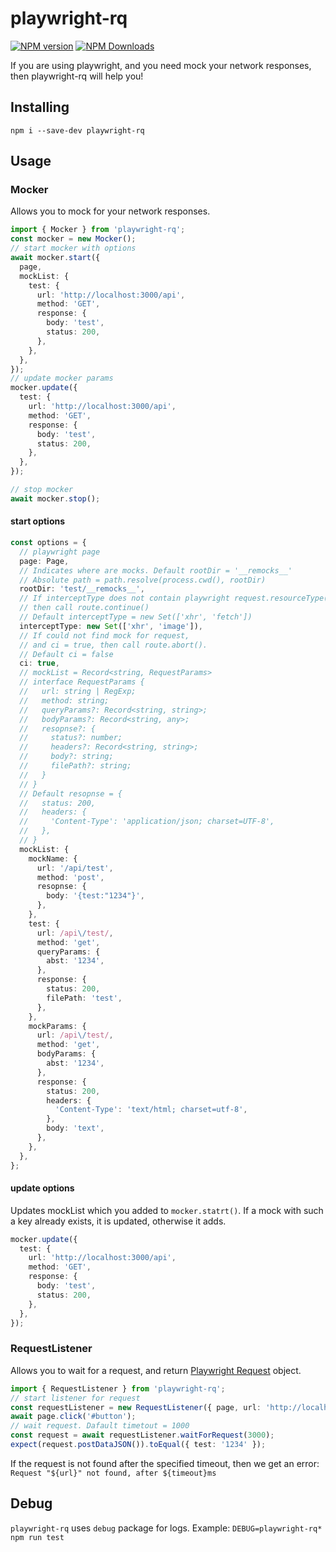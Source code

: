 # playwright-rq

[![NPM version](https://img.shields.io/npm/v/playwright-rq.svg)](https://www.npmjs.com/package/playwright-rq)
[![NPM Downloads](https://img.shields.io/npm/dm/playwright-rq.svg?style=flat)](https://www.npmjs.org/package/playwright-rq)

If you are using playwright, and you need mock your network responses, then playwright-rq will help you!

## Installing

```
npm i --save-dev playwright-rq
```

## Usage

### Mocker

Allows you to mock for your network responses.

```ts
import { Mocker } from 'playwright-rq';
const mocker = new Mocker();
// start mocker with options
await mocker.start({
  page,
  mockList: {
    test: {
      url: 'http://localhost:3000/api',
      method: 'GET',
      response: {
        body: 'test',
        status: 200,
      },
    },
  },
});
// update mocker params
mocker.update({
  test: {
    url: 'http://localhost:3000/api',
    method: 'GET',
    response: {
      body: 'test',
      status: 200,
    },
  },
});

// stop mocker
await mocker.stop();
```

#### start options

```ts
const options = {
  // playwright page
  page: Page,
  // Indicates where are mocks. Default rootDir = '__remocks__'
  // Absolute path = path.resolve(process.cwd(), rootDir)
  rootDir: 'test/__remocks__',
  // If interceptType does not contain playwright request.resourceType(),
  // then call route.continue()
  // Default interceptType = new Set(['xhr', 'fetch'])
  interceptType: new Set(['xhr', 'image']),
  // If could not find mock for request,
  // and ci = true, then call route.abort().
  // Default ci = false
  ci: true,
  // mockList = Record<string, RequestParams>
  // interface RequestParams {
  //   url: string | RegExp;
  //   method: string;
  //   queryParams?: Record<string, string>;
  //   bodyParams?: Record<string, any>;
  //   resopnse?: {
  //     status?: number;
  //     headers?: Record<string, string>;
  //     body?: string;
  //     filePath?: string;
  //   }
  // }
  // Default resopnse = {
  //   status: 200,
  //   headers: {
  //     'Content-Type': 'application/json; charset=UTF-8',
  //   },
  // }
  mockList: {
    mockName: {
      url: '/api/test',
      method: 'post',
      resopnse: {
        body: '{test:"1234"}',
      },
    },
    test: {
      url: /api\/test/,
      method: 'get',
      queryParams: {
        abst: '1234',
      },
      response: {
        status: 200,
        filePath: 'test',
      },
    },
    mockParams: {
      url: /api\/test/,
      method: 'get',
      bodyParams: {
        abst: '1234',
      },
      response: {
        status: 200,
        headers: {
          'Content-Type': 'text/html; charset=utf-8',
        },
        body: 'text',
      },
    },
  },
};
```

#### update options

Updates mockList which you added to `mocker.statrt()`.
If a mock with such a key already exists, it is updated, otherwise it adds.

```ts
mocker.update({
  test: {
    url: 'http://localhost:3000/api',
    method: 'GET',
    response: {
      body: 'test',
      status: 200,
    },
  },
});
```

### RequestListener

Allows you to wait for a request, and return [Playwright Request](https://playwright.dev/docs/api/class-request) object.

```ts
import { RequestListener } from 'playwright-rq';
// start listener for request
const requestListener = new RequestListener({ page, url: 'http://localhost:3000/api' });
await page.click('#button');
// wait request. Dafault timetout = 1000
const request = await requestListener.waitForRequest(3000);
expect(request.postDataJSON()).toEqual({ test: '1234' });
```

If the request is not found after the specified timeout, then we get an error: `Request "${url}" not found, after ${timeout}ms`

## Debug

`playwright-rq` uses `debug` package for logs.
Example: `DEBUG=playwright-rq* npm run test`
